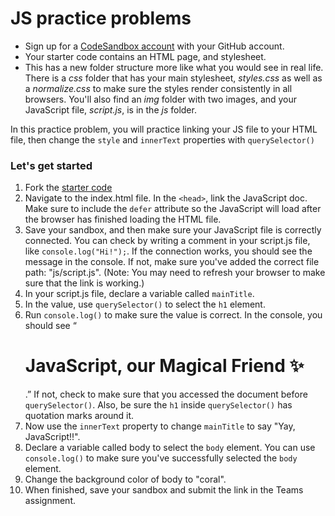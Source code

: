 # JS practice problems

- Sign up for a [CodeSandbox account](https://codesandbox.io/signin) with your GitHub account.
- Your starter code contains an HTML page, and stylesheet.
- This has a new folder structure more like what you would see in real life. There is a *css* folder that has your main stylesheet, *styles.css* as well as a *normalize.css* to make sure the styles render consistently in all browsers. You'll also find an *img* folder with two images, and your JavaScript file, *script.js*, is in the *js* folder.

In this practice problem, you will practice linking your JS file to your HTML file, then change the `style` and `innerText` properties with `querySelector()`


### Let's get started  
1. Fork the [starter code](https://codesandbox.io/s/js-practice0-starter-cghl8)
2. Navigate to the index.html file. In the `<head>`, link the JavaScript doc. Make sure to include the `defer` attribute so the JavaScript will load after the browser has finished loading the HTML file.
3. Save your sandbox, and then make sure your JavaScript file is correctly connected. You can check by writing a comment in your script.js file, like `console.log("Hi!");`. If the connection works, you should see the message in the console. If not, make sure you've added the correct file path: "js/script.js". (Note: You may need to refresh your browser to make sure that the link is working.)
4. In your script.js file, declare a variable called `mainTitle`.
5. In the value, use `querySelector()` to select the `h1` element.
5. Run `console.log()` to make sure the value is correct. In the console, you should see “<h1>JavaScript, our Magical Friend ✨ </h1>.” If not, check to make sure that you accessed the document before `querySelector()`. Also, be sure the `h1` inside `querySelector()` has quotation marks around it.
6. Now use the `innerText` property to change `mainTitle` to say "Yay, JavaScript!!".
7. Declare a variable called body to select the `body` element. You can use `console.log()` to make sure you've successfully selected the `body` element.
8. Change the background color of body to "coral".
10. When finished, save your sandbox and submit the link in the Teams assignment.